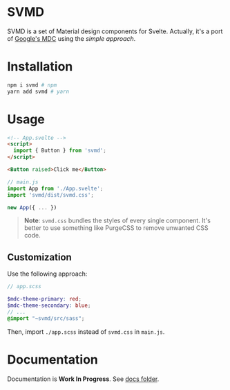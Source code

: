 # SVMD
SVMD is a set of Material design components for Svelte. Actually, it's a port of [Google's MDC](https://material.io/develop/web) using the _simple approach_.

# Installation
```sh
npm i svmd # npm
yarn add svmd # yarn
```

# Usage
```html
<!-- App.svelte -->
<script>
  import { Button } from 'svmd';
</script>

<Button raised>Click me</Button>
```
```js
// main.js
import App from './App.svelte';
import 'svmd/dist/svmd.css';

new App({ ... })
```
> **Note**: `svmd.css` bundles the styles of every single component. It's better to use something like PurgeCSS to remove unwanted CSS code.

## Customization
Use the following approach:
```scss
// app.scss

$mdc-theme-primary: red;
$mdc-theme-secondary: blue;
// ...
@import "~svmd/src/sass";
```
Then, import `./app.scss` instead of `svmd.css` in `main.js`.

# Documentation
Documentation is **Work In Progress**. See [docs folder](./docs).
